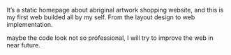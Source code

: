 It’s a static homepage about abriginal artwork shopping website, 
and this is my first web builded all by my self. 
From the layout design to web implementation.

maybe the code look not so professional, I will try to improve the web in near future.
